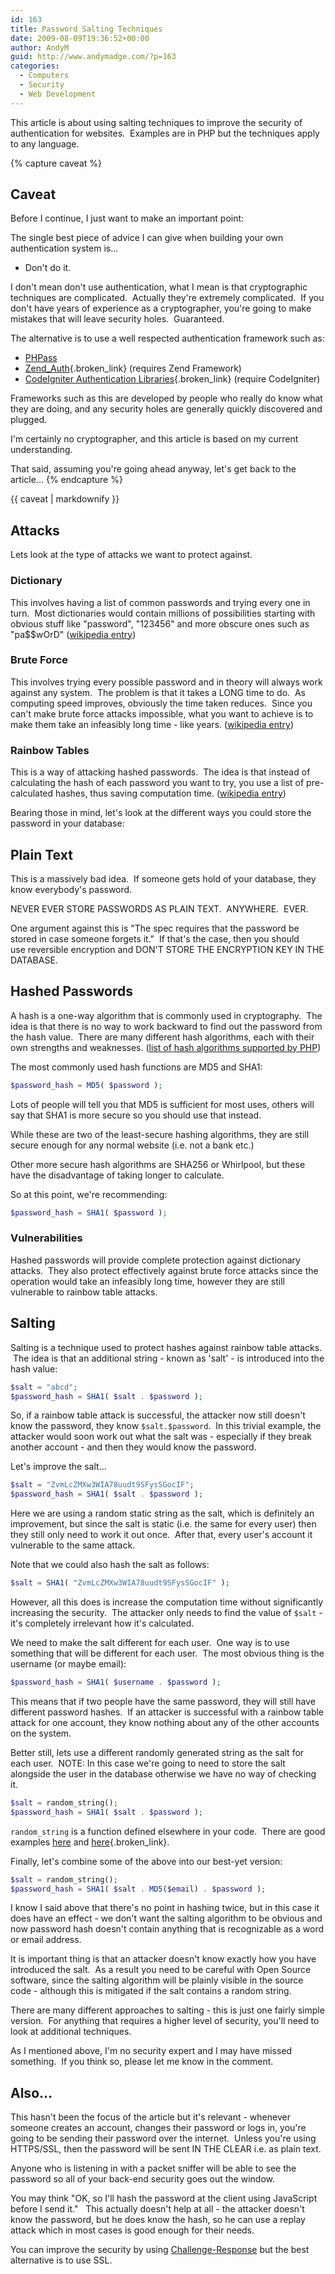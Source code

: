 ```yaml
---
id: 163
title: Password Salting Techniques
date: 2009-08-09T19:36:52+00:00
author: AndyM
guid: http://www.andymadge.com/?p=163
categories:
  - Computers
  - Security
  - Web Development
---
```

This article is about using salting techniques to improve the security of authentication for websites.  Examples are in PHP but the techniques apply to any language.<!--more-->

{% capture caveat %}
## Caveat

Before I continue, I just want to make an important point:

The single best piece of advice I can give when building your own authentication system is...

  * Don't do it.

I don't mean don't use authentication, what I mean is that cryptographic techniques are complicated.  Actually they're extremely complicated.  If you don't have years of experience as a cryptographer, you're going to make mistakes that will leave security holes.  Guaranteed.

The alternative is to use a well respected authentication framework such as:

  * [PHPass](http://www.openwall.com/phpass/)
  * [Zend_Auth](http://framework.zend.com/manual/en/zend.auth.html){.broken_link} (requires Zend Framework)
  * [CodeIgniter Authentication Libraries](http://codeigniter.com/wiki/Category:Libraries::Authentication/){.broken_link} (require CodeIgniter)

[](http://www.openwall.com/phpass/)Frameworks such as this are developed by people who really do know what they are doing, and any security holes are generally quickly discovered and plugged.

I'm certainly no cryptographer, and this article is based on my current understanding.

That said, assuming you're going ahead anyway, let's get back to the article...
{% endcapture %}

<div class="notice--warning">{{ caveat | markdownify }}</div>

## Attacks

Lets look at the type of attacks we want to protect against.

### Dictionary

This involves having a list of common passwords and trying every one in turn.  Most dictionaries would contain millions of possibilities starting with obvious stuff like "password", "123456" and more obscure ones such as "pa$$wOrD" ([wikipedia entry](http://en.wikipedia.org/wiki/Dictionary_attack))

### Brute Force

This involves trying every possible password and in theory will always work against any system.  The problem is that it takes a LONG time to do.  As computing speed improves, obviously the time taken reduces.  Since you can't make brute force attacks impossible, what you want to achieve is to make them take an infeasibly long time - like years. ([wikipedia entry](http://en.wikipedia.org/wiki/Brute_force_attack))

### Rainbow Tables

This is a way of attacking hashed passwords.  The idea is that instead of calculating the hash of each password you want to try, you use a list of pre-calculated hashes, thus saving computation time. ([wikipedia entry](http://en.wikipedia.org/wiki/Rainbow_table))

Bearing those in mind, let's look at the different ways you could store the password in your database:

<h2 style="font-size: 1.5em;">
  Plain Text
</h2>

This is a massively bad idea.  If someone gets hold of your database, they know everybody's password.

NEVER EVER STORE PASSWORDS AS PLAIN TEXT.  ANYWHERE.  EVER.

One argument against this is "The spec requires that the password be stored in case someone forgets it."  If that's the case, then you should use reversible encryption and DON'T STORE THE ENCRYPTION KEY IN THE DATABASE.

## Hashed Passwords

A hash is a one-way algorithm that is commonly used in cryptography.  The idea is that there is no way to work backward to find out the password from the hash value.  There are many different hash algorithms, each with their own strengths and weaknesses. ([list of hash algorithms supported by PHP](http://uk3.php.net/manual/en/function.hash-algos.php))

The most commonly used hash functions are MD5 and SHA1:

```php
$password_hash = MD5( $password );
```

Lots of people will tell you that MD5 is sufficient for most uses, others will say that SHA1 is more secure so you should use that instead.

While these are two of the least-secure hashing algorithms, they are still secure enough for any normal website (i.e. not a bank etc.)

Other more secure hash algorithms are SHA256 or Whirlpool, but these have the disadvantage of taking longer to calculate.

So at this point, we're recommending:

```php
$password_hash = SHA1( $password );
```

### Vulnerabilities

Hashed passwords will provide complete protection against dictionary attacks.  They also protect effectively against brute force attacks since the operation would take an infeasibly long time, however they are still vulnerable to rainbow table attacks.

## Salting

Salting is a technique used to protect hashes against rainbow table attacks.  The idea is that an additional string - known as 'salt' - is introduced into the hash value:

```php
$salt = "abcd";
$password_hash = SHA1( $salt . $password );
```

So, if a rainbow table attack is successful, the attacker now still doesn't know the password, they know `$salt.$password`.  In this trivial example, the attacker would soon work out what the salt was - especially if they break another account - and then they would know the password.

Let's improve the salt...

```php
$salt = "ZvmLcZMXw3WIA78uudt9SFysSGocIF";
$password_hash = SHA1( $salt . $password );
```

Here we are using a random static string as the salt, which is definitely an improvement, but since the salt is static (i.e. the same for every user) then they still only need to work it out once.  After that, every user's account it vulnerable to the same attack.

Note that we could also hash the salt as follows:

```php
$salt = SHA1( "ZvmLcZMXw3WIA78uudt9SFysSGocIF" );
```

However, all this does is increase the computation time without significantly increasing the security.  The attacker only needs to find the value of `$salt` - it's completely irrelevant how it's calculated.

We need to make the salt different for each user.  One way is to use something that will be different for each user.  The most obvious thing is the username (or maybe email):

```php
$password_hash = SHA1( $username . $password );
```

This means that if two people have the same password, they will still have different password hashes.  If an attacker is successful with a rainbow table attack for one account, they know nothing about any of the other accounts on the system.

Better still, lets use a different randomly generated string as the salt for each user.  NOTE: In this case we're going to need to store the salt alongside the user in the database otherwise we have no way of checking it.

```php
$salt = random_string();
$password_hash = SHA1( $salt . $password );
```

`random_string` is a function defined elsewhere in your code.  There are good examples [here](http://stackoverflow.com/questions/48124/generating-pseudorandom-alpha-numeric-strings) and [here](http://911-need-code-help.blogspot.com/2009/06/generate-random-strings-using-php.html){.broken_link}.

Finally, let's combine some of the above into our best-yet version:

```php
$salt = random_string();
$password_hash = SHA1( $salt . MD5($email) . $password );
```

I know I said above that there's no point in hashing twice, but in this case it does have an effect - we don't want the salting algorithm to be obvious and now password hash doesn't contain anything that is recognizable as a word or email address.

It is important thing is that an attacker doesn't know exactly how you have introduced the salt.  As a result you need to be careful with Open Source software, since the salting algorithm will be plainly visible in the source code - although this is mitigated if the salt contains a random string.

There are many different approaches to salting - this is just one fairly simple version.  For anything that requires a higher level of security, you'll need to look at additional techniques.

As I mentioned above, I'm no security expert and I may have missed something.  If you think so, please let me know in the comment.

## Also...

This hasn't been the focus of the article but it's relevant - whenever someone creates an account, changes their password or logs in, you're going to be sending their password over the internet.  Unless you're using HTTPS/SSL, then the password will be sent IN THE CLEAR i.e. as plain text.

Anyone who is listening in with a packet sniffer will be able to see the password so all of your back-end security goes out the window.

You may think "OK, so I'll hash the password at the client using JavaScript before I send it."   This actually doesn't help at all - the attacker doesn't know the password, but he does know the hash, so he can use a replay attack which in most cases is good enough for their needs.

You can improve the security by using [Challenge-Response](http://en.wikipedia.org/wiki/Challenge_response) but the best alternative is to use SSL.
